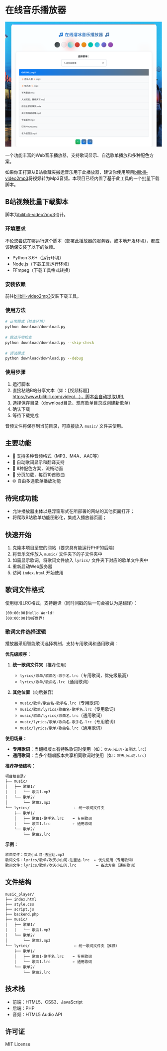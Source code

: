 # 在线音乐播放器

![示例图片](test.png)

一个功能丰富的Web音乐播放器，支持歌词显示、自选歌单播放和多种配色方案。

如果你正打算从B站收藏夹搬运音乐用于此播放器，建议你使用项目[bilibili-video2mp3](https://github.com/wxsms/bilibili-video2mp3)将视频转为Mp3音频。本项目已经内置了基于此工具的一个批量下载脚本。

## B站视频批量下载脚本

脚本为[bilibili-video2mp3](https://github.com/wxsms/bilibili-video2mp3)设计。

### 环境要求
不论您尝试在哪运行这个脚本（部署此播放器的服务器，或本地开发环境），都应该确保安装了以下的依赖。
- Python 3.6+（运行环境）
- Node.js（下载工具运行环境）
- FFmpeg（下载工具格式转换）

### 安装依赖

前往[bilibili-video2mp3](https://github.com/wxsms/bilibili-video2mp3)安装下载工具。

### 使用方法
```bash
# 正常模式（检查环境）
python download/download.py

# 跳过环境检查
python download/download.py --skip-check

# 调试模式
python download/download.py --debug
```

### 使用步骤
1. 运行脚本
2. 直接粘贴B站分享文本（如：【视频标题】 https://www.bilibili.com/video/...），脚本会自动提取URL
3. 选择保存目录（download目录、现有歌单目录或创建新歌单）
4. 确认下载
5. 等待下载完成

音频文件将保存到当前目录，可直接放入 `music/` 文件夹使用。

## 主要功能

- 🎵 支持多种音频格式（MP3、M4A、AAC等）
- 📄 自动歌词显示和翻译支持
- 🎨 8种配色方案，流畅动画
- 📱 分页加载，每页10首歌曲
- 🌐 自由多选歌单播放功能

## 待完成功能

- 允许播放器主体以悬浮窗形式在所部署的网站的其他页面打开；
- 将爬取B站歌单功能图形化，集成入播放器页面；

## 快速开始

1. 克隆本项目至您的网站（要求具有能运行PHP的后端）
2. 将音乐文件放入 `music/` 文件夹下的子文件夹中
3. 如需显示歌词，将歌词文件放入 `lyrics/` 文件夹下对应的歌单文件夹中
4. 重新启动Web服务器
5. 访问 `index.html` 开始使用

## 歌词文件格式

使用标准LRC格式，支持翻译（同时间戳的后一句会被认为是翻译）：

```
[00:00:00]Hello World!
[00:00:00]你好世界!
```

### 歌词文件选择逻辑

播放器采用智能歌词选择机制，支持专用歌词和通用歌词：

**优先级顺序：**
1. **统一歌词文件夹**（推荐使用）
   - `lyrics/歌单/歌曲名-歌手名.lrc`（专用歌词，优先级最高）
   - `lyrics/歌单/歌曲名.lrc`（通用歌词）

2. **其他位置**（向后兼容）
   - `music/歌单/歌曲名-歌手名.lrc`（专用歌词）
   - `music/歌单/lyrics/歌曲名-歌手名.lrc`（专用歌词）
   - `music/歌单/lyrics/歌曲名.lrc`（通用歌词）
   - `music/lyrics/歌单/歌曲名-歌手名.lrc`（专用歌词）
   - `music/lyrics/歌单/歌曲名.lrc`（通用歌词）

**使用场景：**
- **专用歌词**：当翻唱版本有特殊歌词时使用（如：`吹灭小山河-法里达.lrc`）
- **通用歌词**：当多个翻唱版本共享相同歌词时使用（如：`吹灭小山河.lrc`）

**推荐存储结构：**
```
项目根目录/
├── music/
│   ├── 歌单1/
│   │   └── 歌曲1.mp3
│   └── 歌单2/
│       └── 歌曲2.mp3
└── lyrics/                    ← 统一歌词文件夹
    ├── 歌单1/
    │   ├── 歌曲1-歌手名.lrc    ← 专用歌词
    │   └── 歌曲1.lrc          ← 通用歌词
    └── 歌单2/
        └── 歌曲2.lrc
```

**示例：**
```
歌曲文件：吹灭小山河-法里达.mp3
歌词文件：lyrics/歌单/吹灭小山河-法里达.lrc  ← 优先使用（专用歌词）
歌词文件：lyrics/歌单/吹灭小山河.lrc         ← 备选方案（通用歌词）
```

## 文件结构

```
music_player/
├── index.html
├── style.css
├── script.js
├── backend.php
├── music/
│   ├── 歌单1/
│   │   └── 歌曲1.mp3
│   └── 歌单2/
│       └── 歌曲2.mp3
└── lyrics/                    ← 统一歌词文件夹（推荐）
    ├── 歌单1/
    │   ├── 歌曲1-歌手名.lrc    ← 专用歌词
    │   └── 歌曲1.lrc          ← 通用歌词
    └── 歌单2/
        └── 歌曲2.lrc
```

## 技术栈

- 前端：HTML5、CSS3、JavaScript
- 后端：PHP
- 音频：HTML5 Audio API

## 许可证

MIT License
